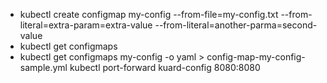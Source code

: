 * kubectl create configmap my-config --from-file=my-config.txt --from-literal=extra-param=extra-value --from-literal=another-parma=second-value
* kubectl get configmaps
* kubectl get configmaps my-config -o yaml > config-map-my-config-sample.yml
kubectl port-forward kuard-config 8080:8080
